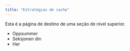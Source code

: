 ```yaml
---
title: "Estratégias de cache"
---
```


Esta é a página de destino de uma seção de nível superior.

* Oppsummer
* Seksjonen din
* Her
